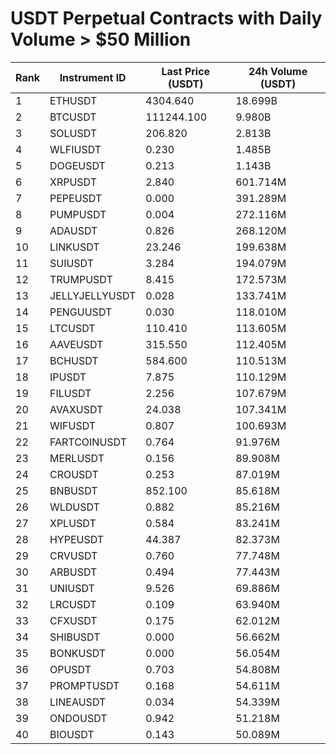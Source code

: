 # USDT Perpetual Contracts with Daily Volume > $50 Million

| Rank | Instrument ID | Last Price (USDT) | 24h Volume (USDT) |
|------|---------------|-------------------|-------------------|
| 1 | ETHUSDT | 4304.640 | 18.699B |
| 2 | BTCUSDT | 111244.100 | 9.980B |
| 3 | SOLUSDT | 206.820 | 2.813B |
| 4 | WLFIUSDT | 0.230 | 1.485B |
| 5 | DOGEUSDT | 0.213 | 1.143B |
| 6 | XRPUSDT | 2.840 | 601.714M |
| 7 | PEPEUSDT | 0.000 | 391.289M |
| 8 | PUMPUSDT | 0.004 | 272.116M |
| 9 | ADAUSDT | 0.826 | 268.120M |
| 10 | LINKUSDT | 23.246 | 199.638M |
| 11 | SUIUSDT | 3.284 | 194.079M |
| 12 | TRUMPUSDT | 8.415 | 172.573M |
| 13 | JELLYJELLYUSDT | 0.028 | 133.741M |
| 14 | PENGUUSDT | 0.030 | 118.010M |
| 15 | LTCUSDT | 110.410 | 113.605M |
| 16 | AAVEUSDT | 315.550 | 112.405M |
| 17 | BCHUSDT | 584.600 | 110.513M |
| 18 | IPUSDT | 7.875 | 110.129M |
| 19 | FILUSDT | 2.256 | 107.679M |
| 20 | AVAXUSDT | 24.038 | 107.341M |
| 21 | WIFUSDT | 0.807 | 100.693M |
| 22 | FARTCOINUSDT | 0.764 | 91.976M |
| 23 | MERLUSDT | 0.156 | 89.908M |
| 24 | CROUSDT | 0.253 | 87.019M |
| 25 | BNBUSDT | 852.100 | 85.618M |
| 26 | WLDUSDT | 0.882 | 85.216M |
| 27 | XPLUSDT | 0.584 | 83.241M |
| 28 | HYPEUSDT | 44.387 | 82.373M |
| 29 | CRVUSDT | 0.760 | 77.748M |
| 30 | ARBUSDT | 0.494 | 77.443M |
| 31 | UNIUSDT | 9.526 | 69.886M |
| 32 | LRCUSDT | 0.109 | 63.940M |
| 33 | CFXUSDT | 0.175 | 62.012M |
| 34 | SHIBUSDT | 0.000 | 56.662M |
| 35 | BONKUSDT | 0.000 | 56.054M |
| 36 | OPUSDT | 0.703 | 54.808M |
| 37 | PROMPTUSDT | 0.168 | 54.611M |
| 38 | LINEAUSDT | 0.034 | 54.339M |
| 39 | ONDOUSDT | 0.942 | 51.218M |
| 40 | BIOUSDT | 0.143 | 50.089M |
